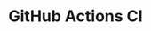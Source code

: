 # GitHub Actions CI






































































































































































































































































































































































































































































































































